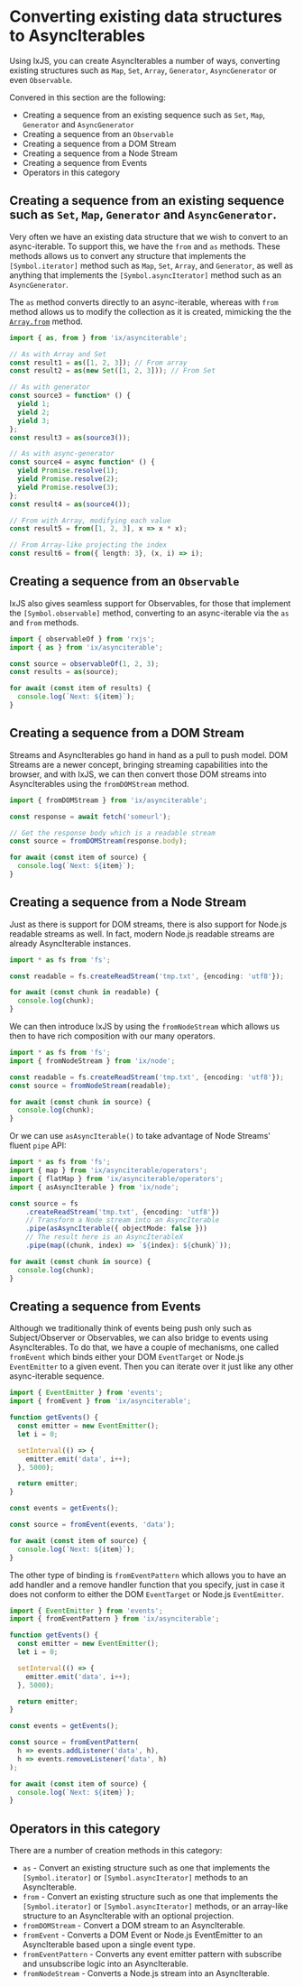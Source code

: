 # Converting existing data structures to AsyncIterables

Using IxJS, you can create AsyncIterables a number of ways, converting existing structures such as `Map`, `Set`, `Array`, `Generator`, `AsyncGenerator` or even `Observable`.

Convered in this section are the following:
- Creating a sequence from an existing sequence such as `Set`, `Map`, `Generator` and `AsyncGenerator`
- Creating a sequence from an `Observable`
- Creating a sequence from a DOM Stream
- Creating a sequence from a Node Stream
- Creating a sequence from Events
- Operators in this category

## Creating a sequence from an existing sequence such as `Set`, `Map`, `Generator` and `AsyncGenerator`.

Very often we have an existing data structure that we wish to convert to an async-iterable.  To support this, we have the `from` and `as` methods.  These methods allows us to convert any structure that implements the `[Symbol.iterator]` method such as `Map`, `Set`, `Array`, and `Generator`, as well as anything that implements the `[Symbol.asyncIterator]` method such as an `AsyncGenerator`.

The `as` method converts directly to an async-iterable, whereas with `from` method allows us to modify the collection as it is created, mimicking the the [`Array.from`](https://developer.mozilla.org/en-US/docs/Web/JavaScript/Reference/Global_Objects/Array/from) method.

```typescript
import { as, from } from 'ix/asynciterable';

// As with Array and Set
const result1 = as([1, 2, 3]); // From array
const result2 = as(new Set([1, 2, 3])); // From Set

// As with generator
const source3 = function* () {
  yield 1;
  yield 2;
  yield 3;
};
const result3 = as(source3());

// As with async-generator
const source4 = async function* () {
  yield Promise.resolve(1);
  yield Promise.resolve(2);
  yield Promise.resolve(3);
};
const result4 = as(source4());

// From with Array, modifying each value
const result5 = from([1, 2, 3], x => x * x);

// From Array-like projecting the index
const result6 = from({ length: 3}, (x, i) => i);
```

## Creating a sequence from an `Observable`

IxJS also gives seamless support for Observables, for those that implement the `[Symbol.observable]` method, converting to an async-iterable via the `as` and `from` methods.

```typescript
import { observableOf } from 'rxjs';
import { as } from 'ix/asynciterable';

const source = observableOf(1, 2, 3);
const results = as(source);

for await (const item of results) {
  console.log(`Next: ${item}`);
}
```

## Creating a sequence from a DOM Stream

Streams and AsyncIterables go hand in hand as a pull to push model.  DOM Streams are a newer concept, bringing streaming capabilities into the browser, and with IxJS, we can then convert those DOM streams into AsyncIterables using the `fromDOMStream` method.

```typescript
import { fromDOMStream } from 'ix/asynciterable';

const response = await fetch('someurl');

// Get the response body which is a readable stream
const source = fromDOMStream(response.body);

for await (const item of source) {
  console.log(`Next: ${item}`);
}
```

## Creating a sequence from a Node Stream

Just as there is support for DOM streams, there is also support for Node.js readable streams as well.  In fact, modern Node.js readable streams are already AsyncIterable instances.

```typescript
import * as fs from 'fs';

const readable = fs.createReadStream('tmp.txt', {encoding: 'utf8'});

for await (const chunk in readable) {
  console.log(chunk);
}
```

We can then introduce IxJS by using the `fromNodeStream` which allows us then to have rich composition with our many operators.

```typescript
import * as fs from 'fs';
import { fromNodeStream } from 'ix/node';

const readable = fs.createReadStream('tmp.txt', {encoding: 'utf8'});
const source = fromNodeStream(readable);

for await (const chunk in source) {
  console.log(chunk);
}
```

Or we can use `asAsyncIterable()` to take advantage of Node Streams' fluent `pipe` API:

```typescript
import * as fs from 'fs';
import { map } from 'ix/asynciterable/operators';
import { flatMap } from 'ix/asynciterable/operators';
import { asAsyncIterable } from 'ix/node';

const source = fs
    .createReadStream('tmp.txt', {encoding: 'utf8'})
    // Transform a Node stream into an AsyncIterable
    .pipe(asAsyncIterable({ objectMode: false }))
    // The result here is an AsyncIterableX
    .pipe(map((chunk, index) => `${index}: ${chunk}`));

for await (const chunk in source) {
  console.log(chunk);
}

```

## Creating a sequence from Events

Although we traditionally think of events being push only such as Subject/Observer or Observables, we can also bridge to events using AsyncIterables.  To do that, we have a couple of mechanisms, one called `fromEvent` which binds either your DOM `EventTarget` or Node.js `EventEmitter` to a given event.  Then you can iterate over it just like any other async-iterable sequence.

```typescript
import { EventEmitter } from 'events';
import { fromEvent } from 'ix/asynciterable';

function getEvents() {
  const emitter = new EventEmitter();
  let i = 0;

  setInterval(() => {
    emitter.emit('data', i++);
  }, 5000);

  return emitter;
}

const events = getEvents();

const source = fromEvent(events, 'data');

for await (const item of source) {
  console.log(`Next: ${item}`);
}
```

The other type of binding is `fromEventPattern` which allows you to have an add handler and a remove handler function that you specify, just in case it does not conform to either the DOM `EventTarget` or Node.js `EventEmitter`.

```typescript
import { EventEmitter } from 'events';
import { fromEventPattern } from 'ix/asynciterable';

function getEvents() {
  const emitter = new EventEmitter();
  let i = 0;

  setInterval(() => {
    emitter.emit('data', i++);
  }, 5000);

  return emitter;
}

const events = getEvents();

const source = fromEventPattern(
  h => events.addListener('data', h),
  h => events.removeListener('data', h)
);

for await (const item of source) {
  console.log(`Next: ${item}`);
}
```

## Operators in this category

There are a number of creation methods in this category:
- `as` - Convert an existing structure such as one that implements the `[Symbol.iterator]` or `[Symbol.asyncIterator]` methods to an AsyncIterable.
- `from` - Convert an existing structure such as one that implements the `[Symbol.iterator]` or `[Symbol.asyncIterator]` methods, or an array-like structure to an AsyncIterable with an optional projection.
- `fromDOMStream` - Convert a DOM stream to an AsyncIterable.
- `fromEvent` - Converts a DOM Event or Node.js EventEmitter to an AsyncIterable based upon a single event type.
- `fromEventPattern` - Converts any event emitter pattern with subscribe and unsubscribe logic into an AsyncIterable.
- `fromNodeStream` - Converts a Node.js stream into an AsyncIterable.
